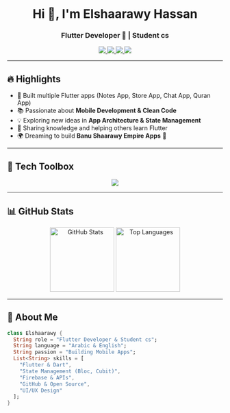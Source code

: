 

<h1 align="center">Hi 👋, I'm Elshaarawy Hassan</h1>
<h3 align="center">Flutter Developer 📱 | Student cs </h3>

<p align="center">
  <a href="https://www.instagram.com/stevan_official_17/">
    <img src="https://img.shields.io/badge/Instagram-E4405F?style=for-the-badge&logo=instagram&logoColor=white"/>
  </a>
  <a href="https://www.linkedin.com/in/elshaarawy-hassan-6020002b6/">
    <img src="https://img.shields.io/badge/LinkedIn-0A66C2?style=for-the-badge&logo=linkedin&logoColor=white"/>
  </a>
  <a href="https://www.facebook.com/el.sh.731572/">
    <img src="https://img.shields.io/badge/Facebook-1877F2?style=for-the-badge&logo=facebook&logoColor=white"/>
  </a>
  <a href="https://wa.me/201220117580">
    <img src="https://img.shields.io/badge/WhatsApp-25D366?style=for-the-badge&logo=whatsapp&logoColor=white"/>
  </a>
</p>

--- 
## 🔥 Highlights
- 🚀 Built multiple Flutter apps (Notes App, Store App, Chat App, Quran App)
- 📚 Passionate about **Mobile Development & Clean Code**
- 💡 Exploring new ideas in **App Architecture & State Management**
- 🎯 Sharing knowledge and helping others learn Flutter
- 🌍 Dreaming to build **Banu Shaarawy Empire Apps** 💚

---

## 🧰 Tech Toolbox
<p align="center">
  <img src="https://skillicons.dev/icons?i=flutter,dart,firebase,sqlite,python,java,cpp,git,github,figma,vscode" />
</p>

---

## 📊 GitHub Stats
<p align="center">
  <img src="https://github-readme-stats.vercel.app/api?username=elshaarawy7&show_icons=true&theme=radical" alt="GitHub Stats" height=150 />
  <img src="https://github-readme-stats.vercel.app/api/top-langs/?username=elshaarawy7&layout=compact&theme=radical" alt="Top Languages" height=150 />
</p>

---

## 🚀 About Me
```dart
class Elshaarawy {
  String role = "Flutter Developer & Student cs";
  String language = "Arabic & English";
  String passion = "Building Mobile Apps";
  List<String> skills = [
    "Flutter & Dart",
    "State Management (Bloc, Cubit)",
    "Firebase & APIs",
    "GitHub & Open Source",
    "UI/UX Design"
  ];
}

